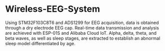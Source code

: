 # Wireless-EEG-System
Using STM32F103C8T6 and ADS1299 for EEG acquisition, data is obtained through a dry electrode EEG cap. Real-time data transmission and analysis are achieved with ESP-01S and Alibaba Cloud IoT. Alpha, delta, theta, and beta waves, as well as sleep stages, are extracted to establish an abnormal sleep model differentiated by age.
